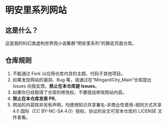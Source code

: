 # 明安里系列网站
## 这是什么？
这是我的科幻类虚构世界观小说集群“明安里系列”的静态页面仓库。
## 仓库规则
1. 不能通过 Fork 以应用仓库内含的主题、代码于其他项目。
2. 如果发现网站的漏洞、Bug 等，请通过在“MinganliCity_Main”仓库提出 Issues 向我反馈。**禁止在本仓库提 Issues**。
3. 如果你已经取得了仓库的修改权，不要擅自修改网站内容。
4. **禁止在本仓库发表 PR**。
5. 网站的内容除非另有声明，均使用知识共享署名-非商业性使用-相同方式共享 4.0 国际（CC BY-NC-SA 4.0）授权，协议的全文可至本仓库的 LICENSE 文件查看。
